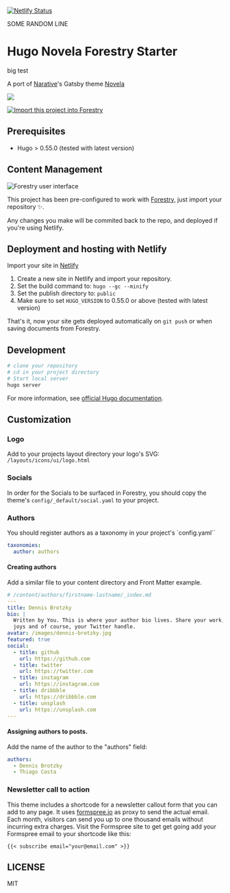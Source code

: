[![Netlify Status](https://api.netlify.com/api/v1/badges/8fd7da5f-0c4d-4a43-9e23-2d1baf0d35cc/deploy-status)](https://app.netlify.com/sites/hugo-novela-forestry/deploys)

SOME RANDOM LINE

# Hugo Novela Forestry Starter

big test

A port of [Narative](https://www.narative.co/)'s Gatsby theme [Novela](https://www.narative.co/labs/novela/)

![](images/tn.png)

<a href="https://app.forestry.io/quick-start?repo=forestryio/novela-hugo-starter&engine=hugo&version=0.75.1">
    <img alt="Import this project into Forestry" src="https://assets.forestry.io/import-to-forestryK.svg" />
</a>

## Prerequisites

- Hugo > 0.55.0 (tested with latest version)

## Content Management

![Forestry user interface](images/novela-forestry.png)

This project has been pre-configured to work with [Forestry](https://forestry.io), just import your repository ✨.

Any changes you make will be commited back to the repo, and deployed if you're using Netlify.

## Deployment and hosting with Netlify

Import your site in [Netlify](https://netlify.com)

1. Create a new site in Netlify and import your repository.
2. Set the build command to: `hugo --gc --minify`
3. Set the publish directory to: `public`
4. Make sure to set `HUGO_VERSION` to 0.55.0 or above (tested with latest version)

That's it, now your site gets deployed automatically on `git push` or when saving documents from Forestry.

## Development

```bash
# clone your repository
# cd in your project directory
# Start local server
hugo server
```

For more information, see [official Hugo documentation](https://gohugo.io/getting-started/).

## Customization

### Logo

Add to your projects layout directory your logo's SVG:
`/layouts/icons/ui/logo.html`

### Socials

In order for the Socials to be surfaced in Forestry, you should copy the theme's `config/_default/social.yaml` to your project.

### Authors

You should register authors as a taxonomy in your project's `config.yaml``

```yaml
taxonomies:
  author: authors
```

#### Creating authors

Add a similar file to your content directory and Front Matter example.

```yaml
# /content/authors/firstname-lastname/_index.md
---
title: Dennis Brotzky
bio: |
  Written by You. This is where your author bio lives. Share your work, your
  joys and of course, your Twitter handle.
avatar: /images/dennis-brotzky.jpg
featured: true
social:
  - title: github
    url: https://github.com
  - title: twitter
    url: https://twitter.com
  - title: instagram
    url: https://instagram.com
  - title: dribbble
    url: https://dribbble.com
  - title: unsplash
    url: https://unsplash.com
---
```

#### Assigning authors to posts.

Add the name of the author to the "authors" field:

```yaml
authors:
  - Dennis Brotzky
  - Thiago Costa
```
### Newsletter call to action

This theme includes a shortcode for a newsletter callout form that you can add to any page.
It uses [formspree.io](//formspree.io/) as proxy to send the actual email. Each month, visitors can send you up to one thousand emails without incurring extra charges. Visit the Formspree site to get get going add your Formspree email to your shortcode like this:

```
{{< subscribe email="your@email.com" >}}
```


## LICENSE

MIT
